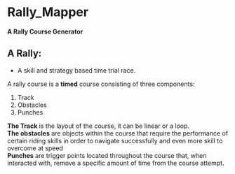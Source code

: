 # Rally_Mapper
**A Rally Course Generator**

## A Rally:

- A skill and strategy based time trial race.  

A rally course is a **timed** course consisting of three components:
1. Track
2. Obstacles
3. Punches

**The Track** is the layout of the course, it can be linear or a loop.  
**The obstacles** are objects within the course that require the performance of certain riding skills in order to navigate successfully and even more skill to overcome at speed  
**Punches** are trigger points located throughout the course that, when interacted with, remove a specific amount of time from the course attempt.



